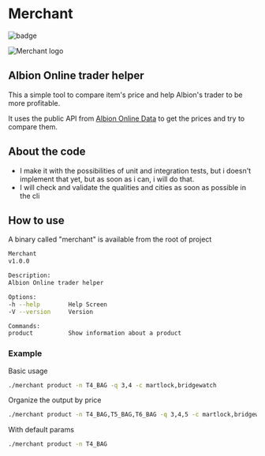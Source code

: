 # Merchant
![badge](https://github.com/henrybarreto/Merchant/actions/workflows/deno.yml/badge.svg)

![Merchant logo](https://i.imgur.com/QGsGqfh.png)

## Albion Online trader helper

This a simple tool to compare item's price and help Albion's trader to be more
profitable.

It uses the public API from
[Albion Online Data](https://www.albion-online-data.com/) to get the prices and
try to compare them.

## About the code

- I make it with the possibilities of unit and integration tests, but i doesn't
  implement that yet, but as soon as i can, i will do that.
- I will check and validate the qualities and cities as soon as possible in the
  cli

## How to use

A binary called "merchant" is available from the root of project

```bash
Merchant
v1.0.0

Description:
Albion Online trader helper

Options:
-h --help        Help Screen
-V --version     Version

Commands:
product          Show information about a product
```

### Example

Basic usage

```bash
./merchant product -n T4_BAG -q 3,4 -c martlock,bridgewatch
```

Organize the output by price

```bash
./merchant product -n T4_BAG,T5_BAG,T6_BAG -q 3,4,5 -c martlock,bridgewatch --order price
```

With default params

```bash
./merchant product -n T4_BAG
```
